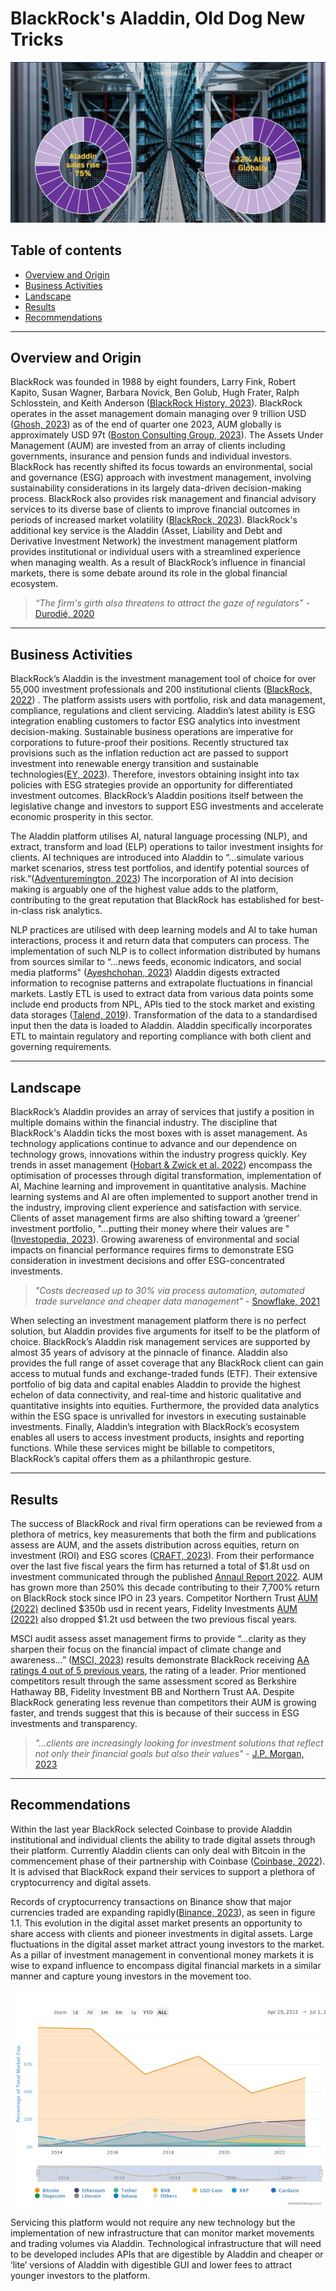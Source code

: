# BlackRock's Aladdin, Old Dog New Tricks 
![BlackRock Servers](Images/Dashboard1.png)

## Table of contents
* [Overview and Origin](#overview-and-origin)
* [Business Activities](#business-activities)
* [Landscape](#landscape)
* [Results](#results)
* [Recommendations](#Recommendations)

___
## Overview and Origin
BlackRock was founded in 1988 by eight founders, Larry Fink, Robert Kapito, Susan Wagner, Barbara Novick, Ben Golub, Hugh Frater, Ralph Schlosstein, and Keith Anderson ([BlackRock History, 2023](https://www.zippia.com/blackrock-careers-904178/history/)). BlackRock operates in the asset management domain managing over 9 trillion USD ([Ghosh, 2023](https://www.pionline.com/money-management/blackrock-posts-aum-909-trillion-first-quarter-down-5-last-year)) as of the end of quarter one 2023, AUM globally is approximately USD 97t ([Boston Consulting Group, 2023](https://www.bcg.com/press/15may2023-global-asset-management-transform-to-thrive)). The Assets Under Management (AUM) are invested from an array of clients including governments, insurance and pension funds and individual investors. BlackRock has recently shifted its focus towards an environmental, social and governance (ESG) approach with investment management, involving sustainability considerations in its largely data-driven decision-making process. BlackRock also provides risk management and financial advisory services to its diverse base of clients to improve financial outcomes in periods of increased market volatility ([BlackRock, 2023](https://www.blackrock.com/au/individual/about-us/about-blackrock?cid=ppc:blk_au:google:sitelink&gclid=Cj0KCQjwqNqkBhDlARIsAFaxvwzenzNPRQYTBbA18cl00Ed_abSKIyXay6zSEA6ZM5h_6tbcdltkO6gaAtxEEALw_wcB&gclsrc=aw.ds)). BlackRock's additional key service is the Aladdin (Asset, Liability and Debt and Derivative Investment Network) the investment management platform provides institutional or individual users with a streamlined experience when managing wealth. As a result of BlackRock’s influence in financial markets, there is some debate around its role in the global financial ecosystem.

>*“The firm's girth also threatens to attract the gaze of regulators”* - [Durodié, 2020](https://www.cognitivefinance.ai/single-post/aladdin-and-the-genius-that-is-larry-fink)
___
## Business Activities

BlackRock’s Aladdin is the investment management tool of choice for over 55,000 investment professionals and 200 institutional clients ([BlackRock, 2022](https://www.blackrock.com/aladdin/offerings/aladdin-overview#:~:text=As%20an%20end%2Dto%2Dend,investment%20professionals%20around%20the%20world)) . The platform assists users with portfolio, risk and data management, compliance, regulations and client servicing. Aladdin’s latest ability is ESG integration enabling customers to factor ESG analytics into investment decision-making. Sustainable business operations are imperative for corporations to future-proof their positions. Recently structured tax provisions such as the inflation reduction act are passed to support investment into renewable energy transition and sustainable technologies([EY, 2023](https://www.ey.com/en_us/sustainability/esg-evolution?WT.mc_id=10821174&AA.tsrc=paidsearch&gad=1&gclid=Cj0KCQjwqNqkBhDlARIsAFaxvwzzuVXmtVx8oJZiMcuSA82GJW0Ih_b0gi5asVFJWSbApFqVketOCrkaAjjiEALw_wcB)). Therefore, investors obtaining insight into tax policies with ESG strategies provide an opportunity for differentiated investment outcomes. BlackRock’s Aladdin positions itself between the legislative change and investors to support ESG investments and accelerate economic prosperity in this sector.


The Aladdin platform utilises AI, natural language processing (NLP), and extract, transform and load (ELP) operations to tailor investment insights for clients. AI techniques are introduced into Aladdin to “…simulate various market scenarios, stress test portfolios, and identify potential sources of risk.”([Adventuremington, 2023](https://medium.com/@remingtondunlap/blackrocks-all-powerful-ai-fab3f53eb830)) The incorporation of AI into decision making is arguably one of the highest value adds to the platform, contributing to the great reputation that BlackRock has established for best-in-class risk analytics. 

NLP practices are utilised with deep learning models and AI to take human interactions, process it and return data that computers can process. The implementation of such NLP is to collect information distributed by humans from sources similar to “…news feeds, economic indicators, and social media platforms" ([Ayeshchohan, 2023](https://medium.com/@ayeshchohan2/unleashing-the-power-of-aladdin-exploring-the-technology-driving-blackrocks-success-5d0c0450188c))  Aladdin digests extracted information to recognise patterns and extrapolate fluctuations in financial markets. Lastly ETL is used to extract data from various data points some include end products from NPL, APIs tied to the stock market and existing data storages ([Talend, 2019](https://www.youtube.com/watch?v=a5C-Bw8y9gM&t=24s)). Transformation of the data to a standardised input then the data is loaded to Aladdin. Aladdin specifically incorporates ETL to maintain regulatory and reporting compliance with both client and governing requirements. 


___
## Landscape
BlackRock’s Aladdin provides an array of services that justify a position in multiple domains within the financial industry. The discipline that BlackRock's Aladdin ticks the most boxes with is asset management. As technology applications continue to advance and our dependence on technology grows, innovations within the industry progress quickly. Key trends in asset management ([Hobart & Zwick et al. 2022](https://www.oliverwyman.com/our-expertise/insights/2023/jan/asset-management-trends-2023.html)) encompass the optimisation of processes through digital transformation, implementation of AI, Machine learning and improvement in quantitative analysis. Machine learning systems and AI are often implemented to support another trend in the industry, improving client experience and satisfaction with service. Clients of asset management firms are also shifting toward a ‘greener’ investment portfolio, "...putting their money where their values are "([Investopedia, 2023](https://www.investopedia.com/terms/e/environmental-social-and-governance-esg-criteria.asp#:~:text=Environmental%2C%20social%2C%20and%20governance%20(ESG)%20investing%20is%20used,products%20that%20employ%20ESG%20principles)). Growing awareness of environmental and social impacts on financial performance requires firms to demonstrate ESG consideration in investment decisions and offer ESG-concentrated investments.

> *"Costs decreased up to 30% via process automation, automated trade survelance and cheaper data management"* - [Snowflake, 2021](https://www.snowflake.com/blog/blackrock-and-snowflake-partner-to-unlock-the-value-of-data-for-the-investment-management-industry/?utm_source=blackrock&utm_medium=referral&utm_campaign=powered-by-snowflake-blackrock)

When selecting an investment management platform there is no perfect solution, but Aladdin provides five arguments for itself to be the platform of choice. BlackRock’s Aladdin risk management services are supported by almost 35 years of advisory at the pinnacle of finance. Aladdin also provides the full range of asset coverage that any BlackRock client can gain access to mutual funds and exchange-traded funds (ETF). Their extensive portfolio of big data and capital enables Aladdin to provide the highest echelon of data connectivity, and real-time and historic qualitative and quantitative insights into equities. Furthermore, the provided data analytics within the ESG space is unrivalled for investors in executing sustainable investments. Finally, Aladdin’s integration with BlackRock’s ecosystem enables all users to access investment products, insights and reporting functions. While these services might be billable to competitors, BlackRock’s capital offers them as a philanthropic gesture.

___
## Results
The success of BlackRock and rival firm operations can be reviewed from a plethora of metrics, key measurements that both the firm and publications assess are AUM, and the assets distribution across equities, return on investment (ROI) and ESG scores ([CRAFT, 2023](https://craft.co/blackrock/operating-metrics)). From their performance over the last five fiscal years the firm has returned a total of $1.8t usd on investment communicated through the published [Annaul Report 2022](https://www.annualreports.com/Company/blackrock). AUM has grown more than 250% this decade contributing to their 7,700% return on BlackRock stock since IPO in 23 years. Competitor Northern Trust [AUM (2022)](https://www.northerntrust.com/content/dam/northerntrust/pws/nt/documents/about-us/2022-financial-highlights.pdf) declined $350b usd in recent years, Fidelity Investments [AUM (2022)](https://www.statista.com/statistics/1260831/fidelity-aua-type/) also dropped $1.2t usd between the two previous fiscal years. 

MSCI audit assess asset management firms to provide “…clarity as they sharpen their focus on the financial impact of climate change and awareness…” ([MSCI, 2023](https://www.msci.com/who-we-are/about-us)) results demonstrate BlackRock receiving [AA ratings 4 out of 5 previous years](https://www.msci.com/our-solutions/esg-investing/esg-ratings-climate-search-tool/issuer/blackrock-inc/IID000000002159799%20/), the rating of a leader. Prior mentioned competitors result through the same assessment scored as Berkshire Hathaway BB, Fidelity Investment BB and Northern Trust AA. Despite BlackRock generating less revenue than competitors their AUM is growing faster, and trends suggest that this is because of their success in ESG investments and transparency. 

> *"...clients are increasingly looking for investment solutions that reflect not only their financial goals but also their values"* - [J.P. Morgan, 2023](https://am.jpmorgan.com/au/en/asset-management/adv/funds/global-macro-sustainable-fund/?utm_source=jpmam-sem-google&utm_medium=all-mixed&utm_campaign=au-en-bauglobalmacrosustainablefund-acq&utm_content=esgnonbrandexact&gclid=CjwKCAjw-vmkBhBMEiwAlrMeF8DoXZxDHkH-PkEHPET7PHQp-RYo69gGnsvL6gXUwFdXYn4smKnQ5xoC_IcQAvD_BwE)
___
## Recommendations
Within the last year BlackRock selected Coinbase to provide Aladdin institutional and individual clients the ability to trade digital assets through their platform. Currently Aladdin clients can only deal with Bitcoin in the commencement phase of their partnership with Coinbase ([Coinbase, 2022](https://www.coinbase.com/blog/coinbase-selected-by-blackrock-provide-aladdin-clients-access-to-crypto-trading-and-custody-via)). It is advised that BlackRock expand their services to support a plethora of cryptocurrency and digital assets. 


Records of cryptocurrency transactions on Binance show that major currencies traded are expanding rapidly([Binance, 2023](https://www.binance.com/en-AU/altcoins/tradable)), as seen in figure 1.1. This evolution in the digital asset market presents an opportunity to share access with clients and pioneer investments in digital assets. Large fluctuations in the digital asset market attract young investors to the market. As a pillar of investment management in conventional money markets it is wise to expand influence to encompass digital financial markets in a similar manner and capture young investors in the movement too.

![Figure1.1](Images/Crypto_Breakdown.jpeg)

Servicing this platform would not require any new technology but the implementation of new infrastructure that can monitor market movements and trading volumes via Aladdin. Technological infrastructure that will need to be developed includes APIs that are digestible by Aladdin and cheaper or ‘lite’ versions of Aladdin with digestible GUI and lower fees to attract younger investors to the platform. 



